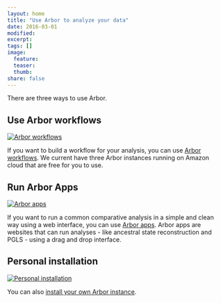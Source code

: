 ```yaml
---
layout: home
title: "Use Arbor to analyze your data"
date: 2016-03-01
modified:
excerpt:
tags: []
image:
  feature:
  teaser:
  thumb:
share: false
---
```






There are three ways to use Arbor.


<div class="tiles">

<div class="tile">
  <h2 class="post-title">Use Arbor workflows</h2>
  <a href="{{site.baseurl}}/usearbor/aws-instances"><img src="{{ site.baseurl }}/images/workflow_logo.jpeg" alt="Arbor workflows"></a>
  <p class="post-excerpt">If you want to build a workflow for your analysis, you can use <a href="{{site.baseurl}}/usearbor/aws-instances">Arbor workflows</a>. We current have three Arbor instances running on Amazon cloud that are free for you to use.</p>
</div><!-- /.tile -->

<div class="tile">
  <h2 class="post-title">Run Arbor Apps</h2>
  <a href="{{ site.baseurl }}/arborapps"><img src="{{ site.baseurl }}/images/app_logo.jpeg" alt="Arbor apps"></a>
  <p class="post-excerpt">If you want to run a common comparative analysis in a simple and clean way using a web interface, you can use <a href="{{ site.baseurl }}/arborapps">Arbor apps</a>. Arbor apps are websites that can run analyses - like ancestral state reconstruction and PGLS - using a drag and drop interface.</p>
</div><!-- /.tile -->


<div class="tile">
  <h2 class="post-title">Personal installation</h2>
  <a href="{{site.baseurl}}/usearbor/install"><img src="{{ site.baseurl }}/images/vagrant_arbor.jpeg" alt="Personal installation"></a>
  <p class="post-excerpt">You can also <a href="{{site.baseurl}}/usearbor/install">install your own Arbor instance</a>.</p>
</div><!-- /.tile -->

</div><!-- /.tiles -->
